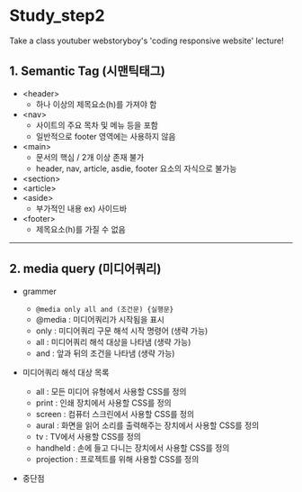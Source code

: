 # Study_step2
Take a class youtuber webstoryboy's 'coding responsive website' lecture!

## 1. Semantic Tag (시맨틱태그)
* &lt;header&gt;
  * 하나 이상의 제목요소(h)를 가져야 함
* &lt;nav&gt;
  * 사이트의 주요 목차 및 메뉴 등을 포함
  * 일반적으로 footer 영역에는 사용하지 않음
* &lt;main&gt;
  * 문서의 핵심 / 2개 이상 존재 불가
  * header, nav, article, asdie, footer 요소의 자식으로 불가능
* &lt;section&gt;
* &lt;article&gt;
* &lt;aside&gt;
  * 부가적인 내용 ex) 사이드바
* &lt;footer&gt;
  * 제목요소(h)를 가질 수 없음
-------
## 2. media query (미디어쿼리)
* grammer
  * `@media only all and (조건문) {실행문}`
  * @media : 미디어쿼리가 시작됨을 표시
  * only : 미디어쿼리 구문 해석 시작 명령어 (생략 가능)
  * all : 미디어쿼리 해석 대상을 나타냄 (생략 가능)
  * and : 앞과 뒤의 조건을 나타냄 (생략 가능)

* 미디어쿼리 해석 대상 목록
  * all : 모든 미디어 유형에서 사용할 CSS를 정의
  * print : 인쇄 장치에서 사용할 CSS를 정의
  * screen : 컴퓨터 스크린에서 사용할 CSS를 정의
  * aural : 화면을 읽어 소리를 출력해주는 장치에서 사용할 CSS를 정의
  * tv : TV에서 사용할 CSS를 정의
  * handheld : 손에 들고 다니는 장치에서 사용할 CSS를 정의
  * projection : 프로젝트를 위해 사용할 CSS를 정의

* 중단점

